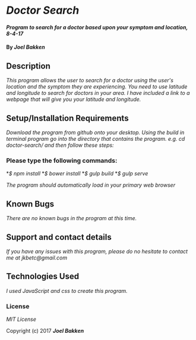 # _Doctor Search_

#### _Program to search for a doctor based upon your symptom and location, 8-4-17_

#### By _**Joel Bakken**_

## Description

_This program allows the user to search for a doctor using the user's location and the symptom they are experiencing. You need to use latitude and longitude to search for doctors in your area. I have included a link to a webpage that will give you your latitude and longitude._

## Setup/Installation Requirements

_Download the program from github onto your desktop. Using the build in terminal program go into the directory that contains the program. e.g. cd doctor-search/  and then follow these steps:_

### Please type the following commands:
*_$ npm install_
*_$ bower install_
*_$ gulp build_
*_$ gulp serve_

_The program should automatically load in your primary web browser_

## Known Bugs

_There are no known bugs in the program at this time._

## Support and contact details

_If you have any issues with this program, please do no hesitate to contact me at jkbetc@gmail.com_

## Technologies Used

_I used JavaScript and css to create this program._

### License

*MIT License*

Copyright (c) 2017 **_Joel Bakken_**
